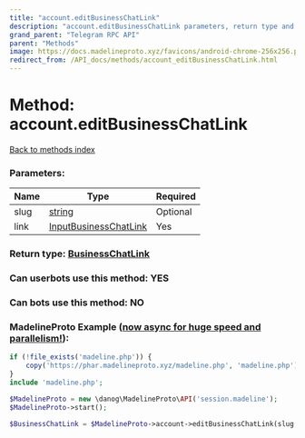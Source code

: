 ```yaml
---
title: "account.editBusinessChatLink"
description: "account.editBusinessChatLink parameters, return type and example"
grand_parent: "Telegram RPC API"
parent: "Methods"
image: https://docs.madelineproto.xyz/favicons/android-chrome-256x256.png
redirect_from: /API_docs/methods/account_editBusinessChatLink.html
---
```

# Method: account.editBusinessChatLink
[Back to methods index](index.html)



### Parameters:

| Name     |    Type       | Required |
|----------|---------------|----------|
|slug|[string](/API_docs/types/string.html) | Optional|
|link|[InputBusinessChatLink](/API_docs/types/InputBusinessChatLink.html) | Yes|


### Return type: [BusinessChatLink](/API_docs/types/BusinessChatLink.html)

### Can userbots use this method: **YES**

### Can bots use this method: **NO**


### MadelineProto Example ([now async for huge speed and parallelism!](https://docs.madelineproto.xyz/docs/ASYNC.html)):


```php
if (!file_exists('madeline.php')) {
    copy('https://phar.madelineproto.xyz/madeline.php', 'madeline.php');
}
include 'madeline.php';

$MadelineProto = new \danog\MadelineProto\API('session.madeline');
$MadelineProto->start();

$BusinessChatLink = $MadelineProto->account->editBusinessChatLink(slug: 'string', link: $InputBusinessChatLink, );
```

